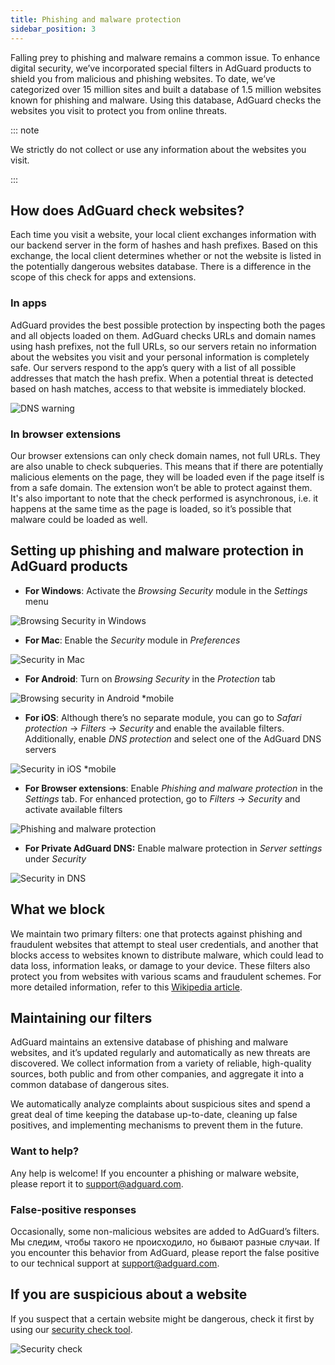 ```yaml
---
title: Phishing and malware protection
sidebar_position: 3
---
```


Falling prey to phishing and malware remains a common issue. To enhance digital security, we’ve incorporated special filters in AdGuard products to shield you from malicious and phishing websites. To date, we’ve categorized over 15 million sites and built a database of 1.5 million websites known for phishing and malware. Using this database, AdGuard checks the websites you visit to protect you from online threats.

::: note

We strictly do not collect or use any information about the websites you visit.

:::

## How does AdGuard check websites?​

Each time you visit a website, your local client exchanges information with our backend server in the form of hashes and hash prefixes. Based on this exchange, the local client determines whether or not the website is listed in the potentially dangerous websites database. There is a difference in the scope of this check for apps and extensions.

### In apps

AdGuard provides the best possible protection by inspecting both the pages and all objects loaded on them. AdGuard checks URLs and domain names using hash prefixes, not the full URLs, so our servers retain no information about the websites you visit and your personal information is completely safe. Our servers respond to the app’s query with a list of all possible addresses that match the hash prefix. When a potential threat is detected based on hash matches, access to that website is immediately blocked.

![DNS warning](https://cdn.adtidy.org/content/kb/ad_blocker/general/bs_diana.png)

### In browser extensions

Our browser extensions can only check domain names, not full URLs. They are also unable to check subqueries. This means that if there are potentially malicious elements on the page, they will be loaded even if the page itself is from a safe domain. The extension won’t be able to protect against them. It's also important to note that the check performed is asynchronous, i.e. it happens at the same time as the page is loaded, so it’s possible that malware could be loaded as well.

## Setting up phishing and malware protection in AdGuard products

- **For Windows**: Activate the *Browsing Security* module in the *Settings* menu

![Browsing Security in Windows](https://cdn.adtidy.org/content/kb/ad_blocker/general/windows.png)

- **For Mac**: Enable the *Security* module in *Preferences*

![Security in Mac](https://cdn.adtidy.org/content/kb/ad_blocker/general/bs_mac.png)

- **For Android**: Turn on *Browsing Security* in the *Protection* tab

![Browsing security in Android *mobile](https://cdn.adtidy.org/content/kb/ad_blocker/general/bs_android.png)

- **For iOS**: Although there’s no separate module, you can go to *Safari protection* → *Filters* → *Security* and enable the available filters. Additionally, enable *DNS protection* and select one of the AdGuard DNS servers

![Security in iOS *mobile](https://cdn.adtidy.org/content/kb/ad_blocker/general/bs_ios.jpg)

- **For Browser extensions**: Enable *Phishing and malware protection* in the *Settings* tab. For enhanced protection, go to *Filters* → *Security* and activate available filters

![Phishing and malware protection](https://cdn.adtidy.org/content/kb/ad_blocker/general/extension_protection.png)

- **For Private AdGuard DNS:** Enable malware protection in *Server settings* under *Security*

![Security in DNS](https://cdn.adtidy.org/content/kb/ad_blocker/general/bs_dns.png)

## What we block

We maintain two primary filters: one that protects against phishing and fraudulent websites that attempt to steal user credentials, and another that blocks access to websites known to distribute malware, which could lead to data loss, information leaks, or damage to your device. These filters also protect you from websites with various scams and fraudulent schemes. For more detailed information, refer to this [Wikipedia article](https://en.wikipedia.org/wiki/Phishing).

## Maintaining our filters

AdGuard maintains an extensive database of phishing and malware websites, and it’s updated regularly and automatically as new threats are discovered. We collect information from a variety of reliable, high-quality sources, both public and from other companies, and aggregate it into a common database of dangerous sites.

We automatically analyze complaints about suspicious sites and spend a great deal of time keeping the database up-to-date, cleaning up false positives, and implementing mechanisms to prevent them in the future.

### Want to help?​

Any help is welcome! If you encounter a phishing or malware website, please report it to <support@adguard.com>.

### False-positive responses​

Occasionally, some non-malicious websites are added to AdGuard’s filters. Мы следим, чтобы такого не происходило, но бывают разные случаи. If you encounter this behavior from AdGuard, please report the false positive to our technical support at <support@adguard.com>.

## If you are suspicious about a website

If you suspect that a certain website might be dangerous, check it first by using our [security check tool](https://reports.adguard.com/welcome.html).

![Security check](https://cdn.adtidy.org/content/kb/ad_blocker/general/site_warning.png)
